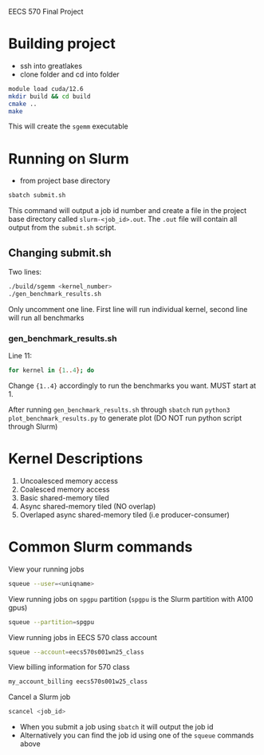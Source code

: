 EECS 570 Final Project

# Building project

* ssh into greatlakes
* clone folder and cd into folder

```bash
module load cuda/12.6
mkdir build && cd build
cmake ..
make 
```

This will create the `sgemm` executable


# Running on Slurm

* from project base directory

```bash
sbatch submit.sh
```

This command will output a job id number and create a file in the project base directory called `slurm-<job_id>.out`. The `.out` file will contain all output from the `submit.sh` script.

## Changing submit.sh

Two lines:

```bash
./build/sgemm <kernel_number>
./gen_benchmark_results.sh
```

Only uncomment one line. First line will run individual kernel, second line will run all benchmarks

### gen_benchmark_results.sh

Line 11:
```bash
for kernel in {1..4}; do
```

Change `{1..4}` accordingly to run the benchmarks you want. MUST start at 1.

After running `gen_benchmark_results.sh` through `sbatch` run `python3 plot_benchmark_results.py` to generate plot (DO NOT run python script through Slurm)

# Kernel Descriptions

1) Uncoalesced memory access 
2) Coalesced memory access
3) Basic shared-memory tiled 
4) Async shared-memory tiled (NO overlap)
5) Overlaped async shared-memory tiled (i.e producer-consumer) 


# Common Slurm commands

View your running jobs
```bash
squeue --user=<uniqname>
```

View running jobs on `spgpu` partition (`spgpu` is the Slurm partition with A100 gpus)
```bash
squeue --partition=spgpu
```

View running jobs in EECS 570 class account
```bash
squeue --account=eecs570s001wn25_class
```

View billing information for 570 class
```bash
my_account_billing eecs570s001w25_class
```

Cancel a Slurm job
```bash
scancel <job_id>
```
* When you submit a job using `sbatch` it will output the job id
* Alternatively you can find the job id using one of the `squeue` commands above

